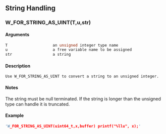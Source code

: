 ## String Handling
    
### W_FOR_STRING_AS_UINT(T,u,str)
#### Arguments
```C
T                    an unsigned integer type name
u                    a free variable name to be assigned
str                  a string
```
#### Description
    Use W_FOR_STRING_AS_UINT to convert a string to an unsigned integer.
#### Notes
The string must be null terminated.
    If the string is longer than the unsigned type can handle it is truncated.
#### Example
```C
'W_FOR_STRING_AS_UINT(uint64_t,x,buffer) printf("%llu", x);'
```
